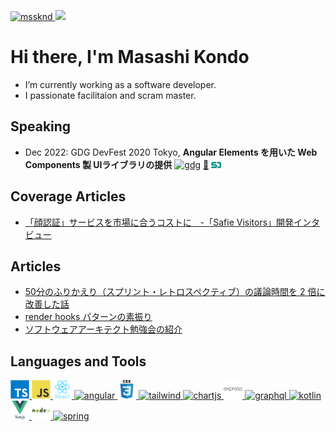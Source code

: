 <p>
  <a href="https://github.com/mssknd/mssknd/">
    <img src="https://komarev.com/ghpvc/?username=yutkat" alt="mssknd" />
  </a>
  <a href="http://twitter.com/mssknd">
    <img height="20" src="https://img.shields.io/twitter/follow/mssknd?label=Twitter&logo=twitter&style=flat" />
  </a>
  <!-- <a href="https://github.com/mssknd">
    <img height="20" src="https://img.shields.io/github/followers/mssknd?label=follow&logo=github&style=flat" />
  </a> -->
</p>

# Hi there, I'm Masashi Kondo

- I’m currently working as a software developer.
- I passionate facilitaion and scram master.

<!-- <img align="left" src="https://github-readme-stats.vercel.app/api?username=MssKnd&count_private=true&show_icons=true&count_private=true&theme=transparent" width="42%"> -->

## Speaking
- Dec 2022: GDG DevFest 2020 Tokyo, **Angular Elements を用いた Web Components 製 UIライブラリの提供**
<a href="https://www.youtube.com/watch?v=8ZNOyPwKWTc" target="blank" style="text-align: center;"><img  src="https://raw.githubusercontent.com/rahuldkjain/github-profile-readme-generator/master/src/images/icons/Social/youtube.svg" alt="gdg" height="16" width="16" /></a>
<a href="https://tokyo.gdgjapan.org/devfest2020/schedule/1/121">📝</a>
<a href="https://speakerdeck.com/mssknd/angular-elements-woyong-ita-web-components-zhi-uiraiburarifalseti-gong"><svg width="16px" viewBox="0 0 256 160" version="1.1" xmlns="http://www.w3.org/2000/svg" xmlns:xlink="http://www.w3.org/1999/xlink" preserveAspectRatio="xMidYMid">
  <g>
      <path d="M106.932331,100 L50,100 C22.3857624,100 0,77.6142376 0,50 C0,22.3857624 22.3857624,0 50,0 L116.421053,0 C127.466748,0 136.421053,8.9543048 136.421053,20 C136.421053,31.0456952 127.466748,40 116.421053,40 L48.977444,40 C43.454596,40 38.977444,44.4771528 38.977444,50 C38.977444,55.5228472 43.454596,60 48.977444,60 L105.909774,60 C133.524012,60 155.909774,82.3857624 155.909774,110 C155.909774,137.614238 133.524012,160 105.909774,160 L20,160 C8.9543048,160 0,151.045695 0,140 C0,128.954305 8.9543048,120 20,120 L106.932331,120 C112.455178,120 116.932331,115.522847 116.932331,110 C116.932331,104.477153 112.455178,100 106.932331,100 Z M149.013633,160 C162.31303,151.005667 171.818454,136.66797 174.567639,120 L206.843433,120 C212.273117,120 216.674746,115.522847 216.674746,110 L216.674746,50 C216.674746,44.4771528 212.273117,40 206.843433,40 L148.210526,40 C152.880793,34.6924352 155.720602,27.683544 155.720602,20 C155.720602,12.316456 152.880793,5.3075648 148.210526,0 L216.674746,0 C238.393484,0 256,17.9086104 256,40 L256,120 C256,142.09139 238.393484,160 216.674746,160 L149.013633,160 Z" fill="#009287"></path>
  </g>
</svg></a>

## Coverage Articles
- [「顔認証」サービスを市場に合うコストに　-「Safie Visitors」開発インタビュー](https://safie.co.jp/news/802/)

## Articles
- [50分のふりかえり（スプリント・レトロスペクティブ）の議論時間を 2 倍に改善した話](https://zenn.dev/loglass/articles/e003bcf5338136)
- [render hooks パターンの素振り](https://zenn.dev/mssknd/articles/1046a44b9d9502)
- [ソフトウェアアーキテクト勉強会の紹介](https://engineers.safie.link/entry/2020/06/09/%E3%82%BD%E3%83%95%E3%83%88%E3%82%A6%E3%82%A7%E3%82%A2%E3%82%A2%E3%83%BC%E3%82%AD%E3%83%86%E3%82%AF%E3%83%88%E5%8B%89%E5%BC%B7%E4%BC%9A%E3%81%AE%E7%B4%B9%E4%BB%8B)


## Languages and Tools

<p>
  <a href="https://www.typescriptlang.org/" target="_blank" rel="noreferrer">
    <img src="https://raw.githubusercontent.com/devicons/devicon/master/icons/typescript/typescript-original.svg" alt="typescript" width="30" height="30"/>
  </a>
  <a href="https://developer.mozilla.org/en-US/docs/Web/JavaScript" target="_blank" rel="noreferrer">
    <img src="https://raw.githubusercontent.com/devicons/devicon/master/icons/javascript/javascript-original.svg" alt="javascript" width="30" height="30"/>
  </a>
  <a href="https://reactjs.org/" target="_blank" rel="noreferrer">
    <img src="https://raw.githubusercontent.com/devicons/devicon/master/icons/react/react-original-wordmark.svg" alt="react" width="30" height="30"/>
  </a>
  <a href="https://angular.io" target="_blank" rel="noreferrer">
    <img src="https://angular.io/assets/images/logos/angular/angular.svg" alt="angular" width="30" height="30"/>
  </a>
  <a href="https://www.w3schools.com/css/" target="_blank" rel="noreferrer">
    <img src="https://raw.githubusercontent.com/devicons/devicon/master/icons/css3/css3-original-wordmark.svg" alt="css3" width="30" height="30"/>
  </a>
  <a href="https://tailwindcss.com/" target="_blank" rel="noreferrer">
    <img src="https://www.vectorlogo.zone/logos/tailwindcss/tailwindcss-icon.svg" alt="tailwind" width="30" height="30"/>
  </a>
  <a href="https://www.chartjs.org" target="_blank" rel="noreferrer">
    <img src="https://www.chartjs.org/media/logo-title.svg" alt="chartjs" width="30" height="30"/>
  </a>
  <a href="https://expressjs.com" target="_blank" rel="noreferrer">
    <img src="https://raw.githubusercontent.com/devicons/devicon/master/icons/express/express-original-wordmark.svg" alt="express" width="30" height="30"/>
  </a>
  <a href="https://graphql.org" target="_blank" rel="noreferrer">
    <img src="https://www.vectorlogo.zone/logos/graphql/graphql-icon.svg" alt="graphql" width="30" height="30"/>
  </a>
  <a href="https://kotlinlang.org" target="_blank" rel="noreferrer">
    <img src="https://www.vectorlogo.zone/logos/kotlinlang/kotlinlang-icon.svg" alt="kotlin" width="30" height="30"/>
  </a>
  <a href="https://vuejs.org/" target="_blank" rel="noreferrer">
    <img src="https://raw.githubusercontent.com/devicons/devicon/master/icons/vuejs/vuejs-original-wordmark.svg" alt="vuejs" width="30" height="30"/>
  </a>
  <a href="https://nodejs.org" target="_blank" rel="noreferrer">
    <img src="https://raw.githubusercontent.com/devicons/devicon/master/icons/nodejs/nodejs-original-wordmark.svg" alt="nodejs" width="30" height="30"/>
  </a>
  <a href="https://spring.io/" target="_blank" rel="noreferrer">
    <img src="https://www.vectorlogo.zone/logos/springio/springio-icon.svg" alt="spring" width="30" height="30"/>
  </a>
</p>
